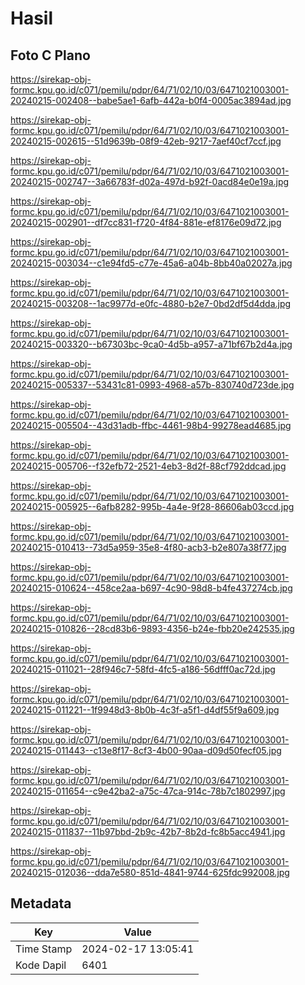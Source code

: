 # Hasil

## Foto C Plano

https://sirekap-obj-formc.kpu.go.id/c071/pemilu/pdpr/64/71/02/10/03/6471021003001-20240215-002408--babe5ae1-6afb-442a-b0f4-0005ac3894ad.jpg

https://sirekap-obj-formc.kpu.go.id/c071/pemilu/pdpr/64/71/02/10/03/6471021003001-20240215-002615--51d9639b-08f9-42eb-9217-7aef40cf7ccf.jpg

https://sirekap-obj-formc.kpu.go.id/c071/pemilu/pdpr/64/71/02/10/03/6471021003001-20240215-002747--3a66783f-d02a-497d-b92f-0acd84e0e19a.jpg

https://sirekap-obj-formc.kpu.go.id/c071/pemilu/pdpr/64/71/02/10/03/6471021003001-20240215-002901--df7cc831-f720-4f84-881e-ef8176e09d72.jpg

https://sirekap-obj-formc.kpu.go.id/c071/pemilu/pdpr/64/71/02/10/03/6471021003001-20240215-003034--c1e94fd5-c77e-45a6-a04b-8bb40a02027a.jpg

https://sirekap-obj-formc.kpu.go.id/c071/pemilu/pdpr/64/71/02/10/03/6471021003001-20240215-003208--1ac9977d-e0fc-4880-b2e7-0bd2df5d4dda.jpg

https://sirekap-obj-formc.kpu.go.id/c071/pemilu/pdpr/64/71/02/10/03/6471021003001-20240215-003320--b67303bc-9ca0-4d5b-a957-a71bf67b2d4a.jpg

https://sirekap-obj-formc.kpu.go.id/c071/pemilu/pdpr/64/71/02/10/03/6471021003001-20240215-005337--53431c81-0993-4968-a57b-830740d723de.jpg

https://sirekap-obj-formc.kpu.go.id/c071/pemilu/pdpr/64/71/02/10/03/6471021003001-20240215-005504--43d31adb-ffbc-4461-98b4-99278ead4685.jpg

https://sirekap-obj-formc.kpu.go.id/c071/pemilu/pdpr/64/71/02/10/03/6471021003001-20240215-005706--f32efb72-2521-4eb3-8d2f-88cf792ddcad.jpg

https://sirekap-obj-formc.kpu.go.id/c071/pemilu/pdpr/64/71/02/10/03/6471021003001-20240215-005925--6afb8282-995b-4a4e-9f28-86606ab03ccd.jpg

https://sirekap-obj-formc.kpu.go.id/c071/pemilu/pdpr/64/71/02/10/03/6471021003001-20240215-010413--73d5a959-35e8-4f80-acb3-b2e807a38f77.jpg

https://sirekap-obj-formc.kpu.go.id/c071/pemilu/pdpr/64/71/02/10/03/6471021003001-20240215-010624--458ce2aa-b697-4c90-98d8-b4fe437274cb.jpg

https://sirekap-obj-formc.kpu.go.id/c071/pemilu/pdpr/64/71/02/10/03/6471021003001-20240215-010826--28cd83b6-9893-4356-b24e-fbb20e242535.jpg

https://sirekap-obj-formc.kpu.go.id/c071/pemilu/pdpr/64/71/02/10/03/6471021003001-20240215-011021--28f946c7-58fd-4fc5-a186-56dfff0ac72d.jpg

https://sirekap-obj-formc.kpu.go.id/c071/pemilu/pdpr/64/71/02/10/03/6471021003001-20240215-011221--1f9948d3-8b0b-4c3f-a5f1-d4df55f9a609.jpg

https://sirekap-obj-formc.kpu.go.id/c071/pemilu/pdpr/64/71/02/10/03/6471021003001-20240215-011443--c13e8f17-8cf3-4b00-90aa-d09d50fecf05.jpg

https://sirekap-obj-formc.kpu.go.id/c071/pemilu/pdpr/64/71/02/10/03/6471021003001-20240215-011654--c9e42ba2-a75c-47ca-914c-78b7c1802997.jpg

https://sirekap-obj-formc.kpu.go.id/c071/pemilu/pdpr/64/71/02/10/03/6471021003001-20240215-011837--11b97bbd-2b9c-42b7-8b2d-fc8b5acc4941.jpg

https://sirekap-obj-formc.kpu.go.id/c071/pemilu/pdpr/64/71/02/10/03/6471021003001-20240215-012036--dda7e580-851d-4841-9744-625fdc992008.jpg


## Metadata

| Key        | Value               |
| ---------- | ------------------- |
| Time Stamp | 2024-02-17 13:05:41 |
| Kode Dapil | 6401                |



